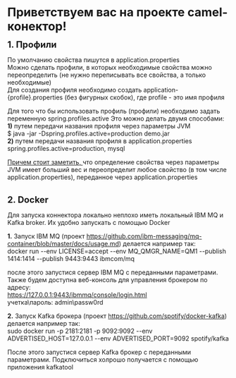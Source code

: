 <p><span style="font-size: 20pt;"><strong>Приветствуем вас на проекте camel-конектор!</strong></span></p>
<p><span style="font-size: 15pt;"><strong>1. Профили</strong></span></p>
<p>По умолчанию свойства пишутся в application.properties<br />Можно сделать профили, в которых необходимые свойства можно переопределить (не нужно переписывать все свойства, а только необходимые)<br />Для создания профиля необходимо создать application-{profile}.properties (без фигурных скобок), где profile - это имя профиля</p>
<p>Для того что бы использовать профиль (профили) необходимо задать переменную&nbsp;spring.profiles.active Это можно делать двумя способами:<br /><strong>1)</strong> путем передачи названия профиля через параметры JVM<br />$ java -jar -Dspring.profiles.active=production demo.jar<br /><strong>2)</strong> путем передачи названия профиля в application.properties<br />spring.profiles.active=production, mysql</p>
<p><span style="text-decoration: underline;">Причем стоит заметить, </span>что определение свойства через параметры JVM имеет больший вес и переопределит любое свойство (в том числе application.properties), переданное через application.properties<br /><br /></p>
<p><span style="font-size: 15pt;"><strong>2. Docker</strong></span></p>
<p>Для запуска коннектора локально неплохо иметь локальный IBM MQ и Kafka broker. Их удобно запускать с помощью Docker</p>
<p><strong>1.</strong> Запуск IBM MQ (проект&nbsp;<a href="https://github.com/ibm-messaging/mq-container/blob/master/docs/usage.md">https://github.com/ibm-messaging/mq-container/blob/master/docs/usage.md</a>) делается например так:<br />docker run --env LICENSE=accept --env MQ_QMGR_NAME=QM1 --publish 1414:1414 --publish 9443:9443 ibmcom/mq</p>
<p>после этого запустися сервер IBM MQ с переданными параметрами. Также будем доступна веб-консоль для управления брокером по адресу:<br /><a href="https://127.0.0.1:9443/ibmmq/console/login.html">https://127.0.0.1:9443/ibmmq/console/login.html</a><br />учетка\пароль: admin\passw0rd</p>
<p><strong>2.</strong> Запуск Kafka брокера (проект&nbsp;<a href="https://github.com/spotify/docker-kafka">https://github.com/spotify/docker-kafka</a>) делается например так:<br />sudo docker run -p 2181:2181 -p 9092:9092 --env ADVERTISED_HOST=127.0.0.1 --env ADVERTISED_PORT=9092 spotify/kafka</p>
<p>После этого запустися сервер Kafka брокер&nbsp;с переданными параметрами. Подключиться холрошо получается с помощью приложения kafkatool</p>